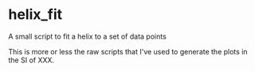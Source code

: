 # helix_fit
A small script to fit a helix to a set of data points

This is more or less the raw scripts that I've used to generate the plots in the SI of XXX. 
